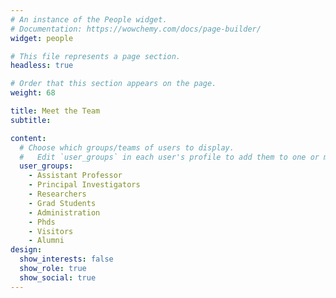 ```yaml
---
# An instance of the People widget.
# Documentation: https://wowchemy.com/docs/page-builder/
widget: people

# This file represents a page section.
headless: true

# Order that this section appears on the page.
weight: 68

title: Meet the Team
subtitle:

content:
  # Choose which groups/teams of users to display.
  #   Edit `user_groups` in each user's profile to add them to one or more of these groups.
  user_groups:
    - Assistant Professor
    - Principal Investigators
    - Researchers
    - Grad Students
    - Administration
    - Phds
    - Visitors
    - Alumni
design:
  show_interests: false
  show_role: true
  show_social: true
---
```

